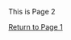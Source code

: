 This is Page 2

[Return to Page 1](https://github.com/RobertPottsII/About-Me/wiki/Thinking-Outside-the-Binder)
